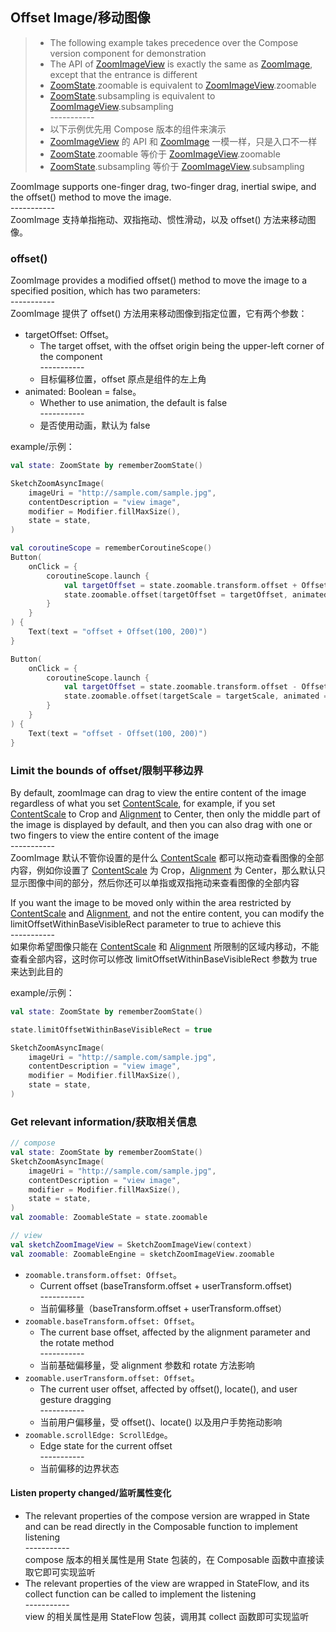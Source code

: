 ## Offset Image/移动图像

> * The following example takes precedence over the Compose version component for demonstration
> * The API of [ZoomImageView] is exactly the same as [ZoomImage], except that the entrance is
    different
> * [ZoomState].zoomable is equivalent to [ZoomImageView].zoomable
> * [ZoomState].subsampling is equivalent to [ZoomImageView].subsampling
    <br>-----------</br>
> * 以下示例优先用 Compose 版本的组件来演示
> * [ZoomImageView] 的 API 和 [ZoomImage] 一模一样，只是入口不一样
> * [ZoomState].zoomable 等价于 [ZoomImageView].zoomable
> * [ZoomState].subsampling 等价于 [ZoomImageView].subsampling

ZoomImage supports one-finger drag, two-finger drag, inertial swipe, and the offset() method to move
the image.
<br>-----------</br>
ZoomImage 支持单指拖动、双指拖动、惯性滑动，以及 offset() 方法来移动图像。

### offset()

ZoomImage provides a modified offset() method to move the image to a specified position, which has
two parameters:
<br>-----------</br>
ZoomImage 提供了 offset() 方法用来移动图像到指定位置，它有两个参数：

* targetOffset: Offset。
    * The target offset, with the offset origin being the upper-left corner of the component
      <br>-----------</br>
    * 目标偏移位置，offset 原点是组件的左上角
* animated: Boolean = false。
    * Whether to use animation, the default is false
      <br>-----------</br>
    * 是否使用动画，默认为 false

example/示例：

```kotlin
val state: ZoomState by rememberZoomState()

SketchZoomAsyncImage(
    imageUri = "http://sample.com/sample.jpg",
    contentDescription = "view image",
    modifier = Modifier.fillMaxSize(),
    state = state,
)

val coroutineScope = rememberCoroutineScope()
Button(
    onClick = {
        coroutineScope.launch {
            val targetOffset = state.zoomable.transform.offset + Offset(x = 100, y = 200)
            state.zoomable.offset(targetOffset = targetOffset, animated = true)
        }
    }
) {
    Text(text = "offset + Offset(100, 200)")
}

Button(
    onClick = {
        coroutineScope.launch {
            val targetOffset = state.zoomable.transform.offset - Offset(x = 100, y = 200)
            state.zoomable.offset(targetScale = targetScale, animated = true)
        }
    }
) {
    Text(text = "offset - Offset(100, 200)")
}
```

### Limit the bounds of offset/限制平移边界

By default, zoomImage can drag to view the entire content of the image regardless of what you
set [ContentScale], for example, if you set [ContentScale] to Crop and [Alignment] to Center, then
only the middle part of the image is displayed by default, and then you can also drag with one or
two fingers to view the entire content of the image
<br>-----------</br>
ZoomImage 默认不管你设置的是什么 [ContentScale]
都可以拖动查看图像的全部内容，例如你设置了 [ContentScale] 为 Crop，[Alignment] 为
Center，那么默认只显示图像中间的部分，然后你还可以单指或双指拖动来查看图像的全部内容

If you want the image to be moved only within the area restricted
by [ContentScale] and [Alignment], and not the entire content, you can modify the
limitOffsetWithinBaseVisibleRect parameter to true to achieve this
<br>-----------</br>
如果你希望图像只能在 [ContentScale] 和 [Alignment] 所限制的区域内移动，不能查看全部内容，这时你可以修改
limitOffsetWithinBaseVisibleRect 参数为 true 来达到此目的

example/示例：

```kotlin
val state: ZoomState by rememberZoomState()

state.limitOffsetWithinBaseVisibleRect = true

SketchZoomAsyncImage(
    imageUri = "http://sample.com/sample.jpg",
    contentDescription = "view image",
    modifier = Modifier.fillMaxSize(),
    state = state,
)
```

### Get relevant information/获取相关信息

```kotlin
// compose
val state: ZoomState by rememberZoomState()
SketchZoomAsyncImage(
    imageUri = "http://sample.com/sample.jpg",
    contentDescription = "view image",
    modifier = Modifier.fillMaxSize(),
    state = state,
)
val zoomable: ZoomableState = state.zoomable

// view
val sketchZoomImageView = SketchZoomImageView(context)
val zoomable: ZoomableEngine = sketchZoomImageView.zoomable
```

* `zoomable.transform.offset: Offset`。
    * Current offset (baseTransform.offset + userTransform.offset)
      <br>-----------</br>
    * 当前偏移量（baseTransform.offset + userTransform.offset）
* `zoomable.baseTransform.offset: Offset`。
    * The current base offset, affected by the alignment parameter and the rotate method
      <br>-----------</br>
    * 当前基础偏移量，受 alignment 参数和 rotate 方法影响
* `zoomable.userTransform.offset: Offset`。
    * The current user offset, affected by offset(), locate(), and user gesture dragging
      <br>-----------</br>
    * 当前用户偏移量，受 offset()、locate() 以及用户手势拖动影响
* `zoomable.scrollEdge: ScrollEdge`。
    * Edge state for the current offset
      <br>-----------</br>
    * 当前偏移的边界状态

#### Listen property changed/监听属性变化

* The relevant properties of the compose version are wrapped in State and can be read directly in
  the Composable function to implement listening
  <br>-----------</br>
  compose 版本的相关属性是用 State 包装的，在 Composable 函数中直接读取它即可实现监听
* The relevant properties of the view are wrapped in StateFlow, and its collect function can be
  called to implement the listening
  <br>-----------</br>
  view 的相关属性是用 StateFlow 包装，调用其 collect 函数即可实现监听

[ZoomImageView]: ../../zoomimage-view/src/main/java/com/github/panpf/zoomimage/ZoomImageView.kt

[ZoomImage]: ../../zoomimage-compose/src/commonMain/kotlin/com/github/panpf/zoomimage/ZoomImage.kt

[ZoomState]: ../../zoomimage-compose/src/commonMain/kotlin/com/github/panpf/zoomimage/compose/ZoomState.kt

[ContentScale]: https://developer.android.com/reference/kotlin/androidx/compose/ui/layout/ContentScale

[Alignment]: https://developer.android.com/reference/kotlin/androidx/compose/ui/Alignment

[ZoomableState]: ../../zoomimage-compose/src/commonMain/kotlin/com/github/panpf/zoomimage/compose/zoom/ZoomableState.kt

[ScrollEdge]: ../../zoomimage-core/src/commonMain/kotlin/com/github/panpf/zoomimage/zoom/ScrollEdge.kt